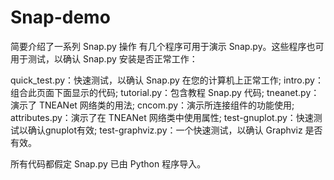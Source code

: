 # Snap-demo
简要介绍了一系列 Snap.py 操作 
有几个程序可用于演示 Snap.py。这些程序也可用于测试，以确认 Snap.py 安装是否正常工作：

quick_test.py：快速测试，以确认 Snap.py 在您的计算机上正常工作; 
intro.py：组合此页面下面显示的代码; 
tutorial.py：包含教程 Snap.py 代码; 
tneanet.py：演示了 TNEANet 网络类的用法; 
cncom.py：演示所连接组件的功能使用; 
attributes.py：演示了在 TNEANet 网络类中使用属性; 
test-gnuplot.py：快速测试以确认gnuplot有效; 
test-graphviz.py：一个快速测试，以确认 Graphviz 是否有效。

所有代码都假定 Snap.py 已由 Python 程序导入。
